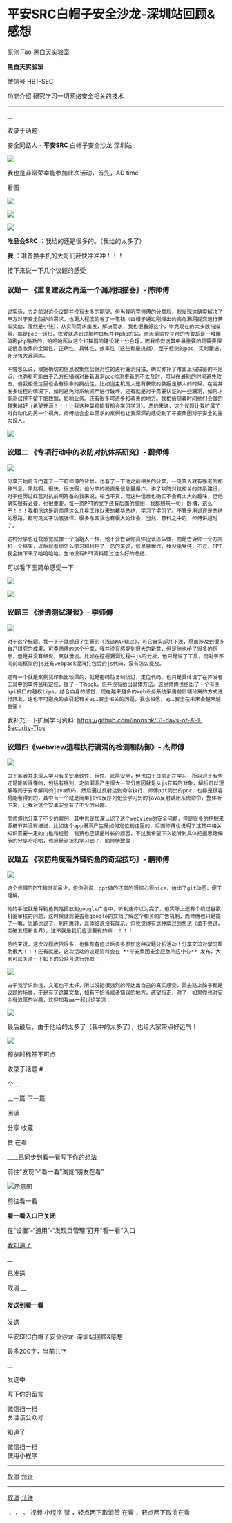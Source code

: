 #  平安SRC白帽子安全沙龙-深圳站回顾&感想

原创 Tao  [ 黑白天实验室 ](javascript:void\(0\);)

**黑白天实验室** ![]()

微信号 HBT-SEC

功能介绍 研究学习一切网络安全相关的技术

____

__

收录于话题

安全同路人 - **平安SRC** 白帽子安全沙龙 深圳站

![](https://gitee.com/fuli009/images/raw/master/public/20211016225033.png)

我也是非常荣幸能参加此次活动，首先，AD time  

看图

![](https://gitee.com/fuli009/images/raw/master/public/20211016225038.png)

![](https://gitee.com/fuli009/images/raw/master/public/20211016225040.png)

![](https://gitee.com/fuli009/images/raw/master/public/20211016225041.png)

 **唯品会SRC** ：我给的还是很多的。（我给的太多了）

 **我** ：准备换手机的大哥们赶快冲冲冲！！！

接下来说一下几个议题的感受

### 议题一 《重复建设之再造一个漏洞扫描器》- 陈师傅

![]()

    说实话，去之前对这个议题并没有太多的期望，但当我听完师傅的分享后，我发现这确实解决了甲方对于安全防护的需求，也更大程度的省了一笔钱（白帽子通过刚爆出的高危漏洞提交进行获取奖励，虽然是小钱），从实际需求出发，解决需求，我也很看好这个，毕竟现在的大多数扫描器，都是poc一顿扫，我曾就遇到过那种目标并非php的站，而流量监控平台的告警却是一堆爆破跑php路劲的，哈哈哈所以这个扫描器的建设就十分合理，而我感觉这其中最重要的是需要保证信息收集的全面性、正确性、具体性、效率性（这些都是挑战），至于检测的poc，实时跟进，补充强大漏洞库。

    不管怎么说，根据确切的信息收集然后针对性的进行漏洞扫描，确实弥补了市面上扫描器的不足点，也弥补可能由于乙方扫描器对最新漏洞poc检测更新的不太及时，可以在最短的时间避免攻击，但我相信这里也会有很多的挑战性，比如当主机庞大还有获取的数据足够大的时候，在高并发多线程的情况下，如何避免对系统资产进行破坏，还有就是对于需要认证的一些漏洞，如何才能测试但不留下脏数据，影响业务。还有很多可进步和改善的地方。我相信随着时间他们会做的越来越好（希望开源！！！让我这种菜鸡能有机会学习学习）。总的来说，这个议题让我扩展了对自动化的另一个视角，师傅结合企业需求的案例也让我深深的感受到了平安集团对于安全的重大投入。  

![](https://gitee.com/fuli009/images/raw/master/public/20211016225042.png)

### 议题二 《专项行动中的攻防对抗体系研究》- 蔚师傅

![](https://gitee.com/fuli009/images/raw/master/public/20211016225043.png)

    分享开始前专门查了一下蔚师傅的背景，也看了一下他之前相关的分享，一见真人就有强者的那种气息，果然啊，很快，很快啊，他分享的简直是信息量爆炸，讲了攻防对抗相关的体系建设，对于经历过红蓝对抗前期筹备的我来说，相当干货，而这种信息也确实不会有太大的趣味，但他确实很有必要，也很重要。每一页PPT的文字还有后面的脑图，我都想来一句: 卧槽，这么干！！！我相信这是蔚师傅这么几年工作以来的精华总结，学习了学习了。不管是用词还是总结的思路，都可见文字功底强悍。很多东西我也有很大的体会，当然，意料之中的，师傅讲超时了。

    这种分享也让我感觉就像一个指路人一样，他不会告诉你具体应该怎么做，而是告诉你一个方向和一个框架，以后就看你怎么学习和利用了，总的来说，信息量爆炸，我没承受住，不过，PPT我全拍下来了哈哈哈哈，生怕没有PPT资料错过这么好的总结。  

可以看下图简单感受一下

![](https://gitee.com/fuli009/images/raw/master/public/20211016225044.png)

![](https://gitee.com/fuli009/images/raw/master/public/20211016225045.png)

  

### 议题三 《渗透测试漫谈》- 李师傅

![](https://gitee.com/fuli009/images/raw/master/public/20211016225046.png)

    对于这个标题，我一下子就想起了生哥的《浅谈WAF绕过》，可它真实却并不浅，里面涉及到很多自己研究的成果。可李师傅的这个分享，我并没有感受到很大的新意，但是他也给了很多的信息，但是并没有细说，真就漫谈。比如在挖掘漏洞过程中js的分析，他只是说了工具，而对于不同前端框架的js还有webpack混淆打包后的js代码，没有怎么提及。

    还有一个就是案例我印象比较深的，就是密码防复制绕过，定位代码。也只是具体说了在开发者工具中的事件监听定位，提了一下hook，但并没有给出具体方法。这里师傅也给出了一个有关api接口的越权tips，结合自身的感觉，现在越来越多的web业务系统采用前后端分离的方式进行开发，这也不可避免的会引起有关api安全相关的问题，我也相信，api安全在未来会越来越重要！

我补充一下扩展学习资料: https://github.com/inonshk/31-days-of-API-Security-Tips  

### 议题四《webview远程执行漏洞的检测和防御》- 杰师傅

![](https://gitee.com/fuli009/images/raw/master/public/20211016225047.png)

    由于笔者并未深入学习有关安卓软件、组件、底层安全，但也由于目前正在学习，所以对于有些还是能听得懂的，包括有提到，之前漏洞产生很大一部分原因就是从js获取的对象，解析可以理解等同于安卓解同的java代码，然后通过反射达到命令执行，师傅ppt列出的poc，也都是很容易能看得到的，其中有一个就是简单java反序列化会学习到的java反射调用系统命令，整体听下来，让我对这个安卓安全有了不少的兴趣。

    而师傅也分享了不少的案例，其中也是加深认识了这个webview的安全问题，但是很多的挖掘来源细节并没有细说，比如这个app漏洞产生是如何定位到这里的。后面师傅也说明了这其中相关知识需要一定的门槛和经验，我猜也应该是时长的原因，不过我希望下次能听到具体挖掘思路细节的分享哈哈哈，也算是认识和学习到了，向师傅致敬！  

### 议题五 《攻防角度看外链钓鱼的奇淫技巧》- 鹏师傅

![](https://gitee.com/fuli009/images/raw/master/public/20211016225048.png)

    这个师傅的PPT和时长虽少，但你别说，ppt做的还真的很细心很nice，给出了gif动图，便于理解。

    他的手法就是将钓鱼网站投放到google广告中，听到这你以为完了，但实际上还有个绕过谷歌机器审核的问题，这时候就需要去看google的文档了解这个相关的广告机制，而师傅也只是提了一嘴，思路也说了，利用跳转，具体细说没有展示，但我觉得有这种绕过的想法（勇于尝试，突破发现新世界），这不就是我们应该要有的嘛！！！！

    总的来说，这次议题收货很多，也推荐各位以后多多参加这种议题分析活动！分享交流对学习帮助很大！！！还有就是，这次活动的议题资料会在 **平安集团安全应急响应中心** 发布，大家可以关注一下如下的公众号进行领取！

![](https://gitee.com/fuli009/images/raw/master/public/20211016225049.png)

  

  

    由于我学识尚浅，文笔也不太好，所以没能很强烈的传达出自己的真实感受，回去路上脑子都是议题的场景，于是有了这篇文章，如有不恰当或者错误的地方，还望指正，对了，如果你也对安全有浓厚的兴趣，欢迎加我wx一起讨论学习：

![](https://gitee.com/fuli009/images/raw/master/public/20211016225050.png)

最后最后，由于他给的太多了（我中的太多了），也给大家带点好运气！  

![](https://gitee.com/fuli009/images/raw/master/public/20211016225051.png)

  

  

预览时标签不可点

收录于话题 #

个 __

上一篇 下一篇

阅读

分享 收藏

赞 在看

____已同步到看一看[写下你的想法](javascript:;)

前往“发现”-“看一看”浏览“朋友在看”

![示意图](//res.wx.qq.com/mmbizwap/zh_CN/htmledition/images/pic/appmsg/pic_like_comment55871f.png)

前往看一看

**看一看入口已关闭**

在“设置”-“通用”-“发现页管理”打开“看一看”入口

[我知道了](javascript:;)

__

已发送

取消 __

####  发送到看一看

发送

平安SRC白帽子安全沙龙-深圳站回顾&感想

最多200字，当前共字

__

发送中

写下你的留言

微信扫一扫  
关注该公众号

[知道了](javascript:;)

微信扫一扫  
使用小程序

****

[取消](javascript:void\(0\);) [允许](javascript:void\(0\);)

****

[取消](javascript:void\(0\);) [允许](javascript:void\(0\);)

： ， 。 视频 小程序 赞 ，轻点两下取消赞 在看 ，轻点两下取消在看

